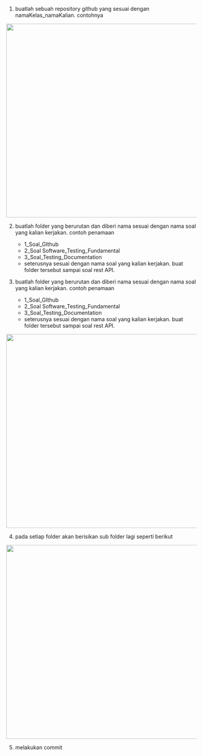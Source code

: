 1. buatlah sebuah repository github yang sesuai dengan namaKelas_namaKalian. contohnya  
<img src="https://i.ibb.co/RczCrGk/Screenshot-20230221-163355.png" width="512px"/>

2. buatlah folder yang berurutan dan diberi nama sesuai dengan nama soal yang kalian kerjakan. contoh penamaan
    - 1_Soal_GIthub
    - 2_Soal Software_Testing_Fundamental
    - 3_Soal_Testing_Documentation
    - seterusnya sesuai dengan nama soal yang kalian kerjakan. buat folder tersebut sampai soal rest API.

3. buatlah folder yang berurutan dan diberi nama sesuai dengan nama soal yang kalian kerjakan. contoh penamaan
    - 1_Soal_GIthub
    - 2_Soal Software_Testing_Fundamental
    - 3_Soal_Testing_Documentation
    - seterusnya sesuai dengan nama soal yang kalian kerjakan. buat folder tersebut sampai soal rest API.
<img src="https://i.ibb.co/8M8jqPB/Screenshot-2023-02-21-173909.png" width="512px"/>

4. pada setiap folder akan berisikan sub folder lagi seperti berikut
<img src="https://i.ibb.co/KKGWgBN/Screenshot-2023-02-21-174237.png" width="512px"/>

5. melakukan commit
